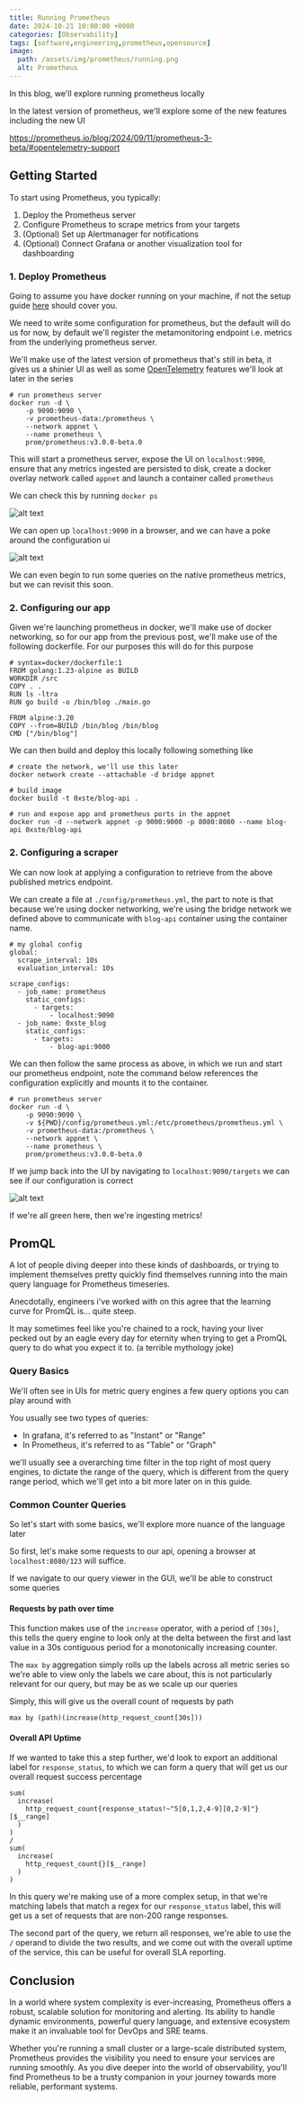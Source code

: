 ```yaml
---
title: Running Prometheus
date: 2024-10-21 10:00:00 +0000
categories: [Observability]
tags: [software,engineering,prometheus,opensource]
image:
  path: /assets/img/prometheus/running.png
  alt: Prometheus
---
```


In this blog, we'll explore running prometheus locally

In the latest version of prometheus, we'll explore some of the new features including the new UI

https://prometheus.io/blog/2024/09/11/prometheus-3-beta/#opentelemetry-support

## Getting Started

To start using Prometheus, you typically:

1. Deploy the Prometheus server
2. Configure Prometheus to scrape metrics from your targets
3. (Optional) Set up Alertmanager for notifications
4. (Optional) Connect Grafana or another visualization tool for dashboarding

### 1. Deploy Prometheus

Going to assume you have docker running on your machine, if not the setup guide [here](https://docs.docker.com/get-started/get-docker/) should cover you.

We need to write some configuration for prometheus, but the default will do us for now, by default we'll register the metamonitoring endpoint i.e. metrics from the underlying prometheus server.

We'll make use of the latest version of prometheus that's still in beta, it gives us a shinier UI as well as some [OpenTelemetry](https://prometheus.io/blog/2024/03/14/commitment-to-opentelemetry/) features we'll look at later in the series
```
# run prometheus server
docker run -d \
    -p 9090:9090 \
    -v prometheus-data:/prometheus \
    --network appnet \
    --name prometheus \
    prom/prometheus:v3.0.0-beta.0
```
This will start a prometheus server, expose the UI on `localhost:9090`, ensure that any metrics ingested are persisted to disk, create a docker overlay network called `appnet` and launch a container called `prometheus`


We can check this by running `docker ps`

![alt text](assets/img/prometheus/docker-ps.png)

We can open up `localhost:9090` in a browser, and we can have a poke around the configuration ui

![alt text](assets/img/prometheus/gui.png)

We can even begin to run some queries on the native prometheus metrics, but we can revisit this soon.

### 2. Configuring our app

Given we're launching prometheus in docker, we'll make use of docker networking, so for our app from the previous post, we'll make use of the following dockerfile. For our purposes this will do for this purpose

```
# syntax=docker/dockerfile:1
FROM golang:1.23-alpine as BUILD
WORKDIR /src
COPY . .
RUN ls -ltra
RUN go build -o /bin/blog ./main.go

FROM alpine:3.20
COPY --from=BUILD /bin/blog /bin/blog
CMD ["/bin/blog"]
```

We can then build and deploy this locally following something like

```
# create the network, we'll use this later
docker network create --attachable -d bridge appnet

# build image
docker build -t 0xste/blog-api .

# run and expose app and prometheus ports in the appnet
docker run -d --network appnet -p 9000:9000 -p 8080:8080 --name blog-api 0xste/blog-api
```

### 2. Configuring a scraper

We can now look at applying a configuration to retrieve from the above published metrics endpoint.

We can create a file at `./config/prometheus.yml`, the part to note is that because we're using docker networking, we're using the bridge network we defined above to communicate with `blog-api` container using the container name.

```
# my global config
global:
  scrape_interval: 10s
  evaluation_interval: 10s

scrape_configs:
  - job_name: prometheus
    static_configs:
      - targets:
          - localhost:9090
  - job_name: 0xste_blog
    static_configs:
      - targets:
          - blog-api:9000
```

We can then follow the same process as above, in which we run and start our prometheus endpoint, note the command below references the configuration explicitly and mounts it to the container.

```
# run prometheus server
docker run -d \
    -p 9090:9090 \
    -v ${PWD}/config/prometheus.yml:/etc/prometheus/prometheus.yml \
    -v prometheus-data:/prometheus \
    --network appnet \
    --name prometheus \
    prom/prometheus:v3.0.0-beta.0
```

If we jump back into the UI by navigating to `localhost:9090/targets` we can see if our configuration is correct

![alt text](assets/img/prometheus/targets.png)

If we're all green here, then we're ingesting metrics!


## PromQL

A lot of people diving deeper into these kinds of dashboards, or trying to implement themselves pretty quickly find themselves running into the main query language for Prometheus timeseries.

Anecdotally, engineers i've worked with on this agree that the learning curve for PromQL is... quite steep.

It may sometimes feel like you're chained to a rock, having your liver pecked out by an eagle every day for eternity when trying to get a PromQL query to do what you expect it to. (a terrible mythology joke)

### Query Basics

We'll often see in UIs for metric query engines a few query options you can play around with

You usually see two types of queries: 
- In grafana, it's referred to as "Instant" or "Range"
- In Prometheus, it's referred to as "Table" or "Graph"

we'll usually see a overarching time filter in the top right of most query engines, to dictate the range of the query, which is different from the query range period, which we'll get into a bit more later on in this guide.

### Common Counter Queries

So let's start with some basics, we'll explore more nuance of the language later

So first, let's make some requests to our api, opening a browser at `localhost:8080/123` will suffice.

If we navigate to our query viewer in the GUI, we'll be able to construct some queries

#### Requests by path over time

This function makes use of the `increase` operator, with a period of `[30s]`, this tells the query engine to look only at the delta between the first and last value in a 30s contiguous period for a monotonically increasing counter.

The `max by` aggregation simply rolls up the labels across all metric series so we're able to view only the labels we care about, this is not particularly relevant for our query, but may be as we scale up our queries

Simply, this will give us the overall count of requests by path

```
max by (path)(increase(http_request_count[30s]))
```

#### Overall API Uptime

If we wanted to take this a step further, we'd look to export an additional label for `response_status`, to which we can form a query that will get us our overall request success percentage

```
sum(
  increase(
    http_request_count{response_status!~"5[0,1,2,4-9][0,2-9]"}[$__range]
  )
)
/ 
sum(
  increase(
    http_request_count{}[$__range]
  )
)
```

In this query we're making use of a more complex setup, in that we're matching labels that match a regex for our `response_status` label, this will get us a set of requests that are non-200 range responses.

The second part of the query, we return all responses, we're able to use the `/` operand to divide the two results, and we come out with the overall uptime of the service, this can be useful for overall SLA reporting.



## Conclusion

In a world where system complexity is ever-increasing, Prometheus offers a robust, scalable solution for monitoring and alerting. Its ability to handle dynamic environments, powerful query language, and extensive ecosystem make it an invaluable tool for DevOps and SRE teams.

Whether you're running a small cluster or a large-scale distributed system, Prometheus provides the visibility you need to ensure your services are running smoothly. As you dive deeper into the world of observability, you'll find Prometheus to be a trusty companion in your journey towards more reliable, performant systems.

